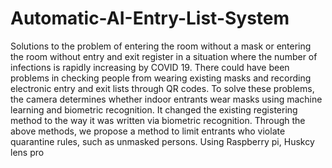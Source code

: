 # Automatic-AI-Entry-List-System
Solutions to the problem of entering the room without a mask or entering the room without entry and exit register in a situation where the number of infections is rapidly increasing by COVID 19. There could have been problems in checking people from wearing existing masks and recording electronic entry and exit lists through QR codes. To solve these problems, the camera determines whether indoor entrants wear masks using machine learning and biometric recognition. It changed the existing registering method to the way it was written via biometric recognition. Through the above methods, we propose a method to limit entrants who violate quarantine rules, such as unmasked persons.
Using Raspberry pi, Huskcy lens pro
